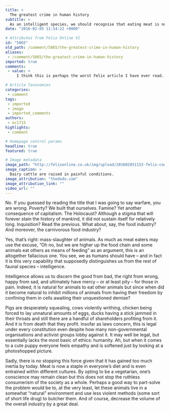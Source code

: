 ```yaml
---
title: >
  The greatest crime in human history
subtitle: >
  As an intelligent species, we should recognise that eating meat is not natural
date: "2016-02-05 11:54:22 +0000"

# Attributes from Felix Online V1
id: "5865"
old_path: /comment/5865/the-greatest-crime-in-human-history
aliases:
 - /comment/5865/the-greatest-crime-in-human-history
imported: true
comments:
 - value: >
     I think this is perhaps the worst Felix article I have ever read. You do not even try to present a serious argument, relying instead on trite one-liners and hysterical, florid prose. Explain how exactly famine is "a consequence of capitalism" given the Soviet famine of '32-'33, the Chinese famine of '59-'61, or the North Korean famine of '94-98, all of which occurred in Socialist states? How exactly did we "build poverty ourselves", when the number of people in poverty is currently lower than it's ever been? Or do you think the average person in 1016 or 1515 was better off than they are now?<br>And how exactly is it 'unnatural' for humans to eat meat when we have specific biological adaptations to enable us to do so? Take a look in the mirror and think about what a terrible article you've written, and while you're doing that, take a look at the (natural) shape of your teeth. <br>Grace, I am disappointed. I welcome people expressing controversial opinions but in articles that are well-researched, logically consist

# Article Taxonomies
categories:
 - comment
tags:
 - imported
 - image
 - imported_comments
authors:
 - ec1715
highlights:
 - comment

# Homepage control params
headline: true
featured: true

# Image metadata
image_path: "http://felixonline.co.uk/img/upload/201602051153-felix-cow.jpg"
image_caption: >
  Dairy cattle are raised in painful conditions.
image_attribution: "thedodo.com"
image_attribution_link: ""
video_url: ""
---
```


No. If you guessed by reading the title that I was going to say warfare, you are wrong. Poverty? We built that ourselves. Famine? Yet another consequence of capitalism. The Holocaust? Although a stigma that will forever stain the history of mankind, it did not sustain itself for relatively long. Inquisition? Read the previous. What about, say, the food industry? And moreover, the carnivorous food industry?

Yes, that’s right: mass-slaughter of animals. As much as meat eaters may use the excuse, “Oh no, but we are higher up the food chain and some animals eat others as means of feeding” as an argument, this is an altogether fallacious one. You see, we as humans should have – and in fact it is this very capability that supposedly distinguishes us from the rest of faunal species – intelligence.

Intelligence allows us to discern the good from bad, the right from wrong, happy from sad, and ultimately have mercy – or at least pity – for those in pain. Indeed, it is natural for animals to eat other animals but since when did it become natural to inhibit millions of animals from having their freedom by confining them in cells awaiting their unquestioned demise?

Pigs are desperately squealing, cows violently writhing, chicken being forced to lay unnatural amounts of eggs, ducks having a stick jammed in their throats and still there are a handful of shareholders profiting from it. And it is from death that they profit. Insofar as laws concern, this is legal under every constitution even despite how many non-governmental organisations and activist groups lobby against it. It may well be legal, but essentially lacks the most basic of ethics: humanity. Ah, but when it comes to a cute puppy everyone feels empathy and is softened just by looking at a photoshopped picture.

Sadly, there is no stopping this force given that it has gained too much inertia by today. Meat is now  a staple in everyone’s diet and is even entrained within different cultures. By opting to be a vegetarian, one’s conscience may remain clean but this does not stop the ruthless consumerism of the society as a whole. Perhaps a good way to part-solve the problem would be to, at the very least, let these animals live in a somewhat “natural” environment and use less violent methods (some sort of short life drug) to butcher them. And of course, decrease the volume of the overall industry by a great deal.
